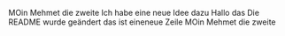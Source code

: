 
MOin Mehmet die zweite
Ich habe eine neue Idee dazu
Hallo das
Die README wurde geändert
das ist eineneue Zeile
MOin Mehmet die zweite

